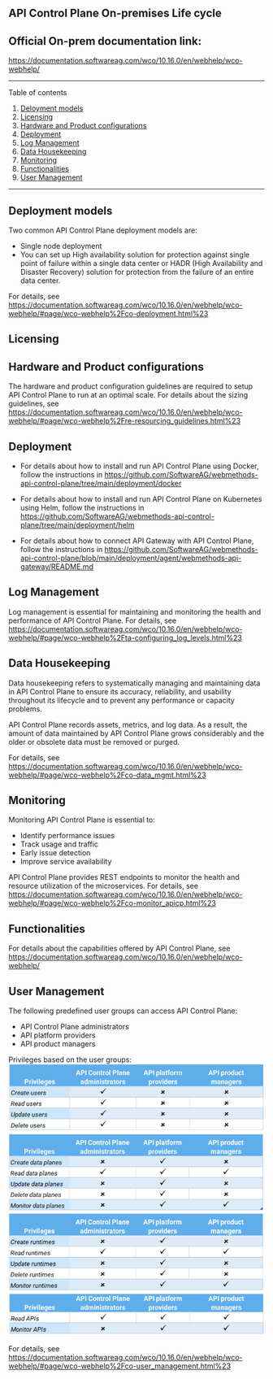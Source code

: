 ## API Control Plane On-premises Life cycle

## Official On-prem documentation link:  
https://documentation.softwareag.com/wco/10.16.0/en/webhelp/wco-webhelp/

***

Table of contents

1. [Deloyment models](#deployment-models) 
2. [Licensing](#licensing)
3. [Hardware and Product configurations](#hardware-and-product-configurations)
4. [Deployment](#deployment)
5. [Log Management](#log-management)
6. [Data Housekeeping](#data-housekeeping)
7. [Monitoring](#monitoring)
8. [Functionalities](#functionalities)
9. [User Management](#user-management)

***


## Deployment models

Two common API Control Plane deployment models are:

*	Single node deployment
*	You can set up High availability solution for protection against single point of failure within a single data center or HADR (High Availability and Disaster Recovery) solution for protection from the failure of an entire data center.

For details, see https://documentation.softwareag.com/wco/10.16.0/en/webhelp/wco-webhelp/#page/wco-webhelp%2Fco-deployment.html%23


## Licensing 



## Hardware and Product configurations

The hardware and product configuration guidelines are required to setup API Control Plane to run at an optimal scale. For details about the sizing guidelines, see https://documentation.softwareag.com/wco/10.16.0/en/webhelp/wco-webhelp/#page/wco-webhelp%2Fre-resourcing_guidelines.html%23


## Deployment

*	For details about how to install and run API Control Plane using Docker, follow the instructions in https://github.com/SoftwareAG/webmethods-api-control-plane/tree/main/deployment/docker

*	For details about how to install and run API Control Plane on Kubernetes using Helm, follow the instructions in https://github.com/SoftwareAG/webmethods-api-control-plane/tree/main/deployment/helm

*	For details about how to connect API Gateway with API Control Plane, follow the instructions in https://github.com/SoftwareAG/webmethods-api-control-plane/blob/main/deployment/agent/webmethods-api-gateway/README.md


## Log Management

Log management is essential for maintaining and monitoring the health and performance of API Control Plane.  For details, see https://documentation.softwareag.com/wco/10.16.0/en/webhelp/wco-webhelp/#page/wco-webhelp%2Fta-configuring_log_levels.html%23


## Data Housekeeping

Data housekeeping refers to systematically managing and maintaining data in API Control Plane to ensure its accuracy, reliability, and usability throughout its lifecycle and to prevent any performance or capacity problems.

API Control Plane records assets, metrics, and log data. As a result, the amount of data maintained by API Control Plane grows considerably and the older or obsolete data must be removed or purged.

For details, see https://documentation.softwareag.com/wco/10.16.0/en/webhelp/wco-webhelp/#page/wco-webhelp%2Fco-data_mgmt.html%23

## Monitoring

Monitoring API Control Plane is essential to:

*	Identify performance issues
*	Track usage and traffic
*	Early issue detection
*	Improve service availability

API Control Plane provides REST endpoints to monitor the health and resource utilization of the microservices. For details, see https://documentation.softwareag.com/wco/10.16.0/en/webhelp/wco-webhelp/#page/wco-webhelp%2Fco-monitor_apicp.html%23


## Functionalities

For details about the capabilities offered by API Control Plane, see https://documentation.softwareag.com/wco/10.16.0/en/webhelp/wco-webhelp/


## User Management

The following predefined user groups can access API Control Plane:

*	API Control Plane administrators
*	API platform providers
*	API product managers

Privileges based on the user groups:<br>
![image](/attachments/users_privileges.png)
![image](/attachments/data_plane_privileges.png)
![image](/attachments/runtime_privileges.png)
![image](/attachments/apis_privileges.png)

For details, see https://documentation.softwareag.com/wco/10.16.0/en/webhelp/wco-webhelp/#page/wco-webhelp%2Fco-user_management.html%23

